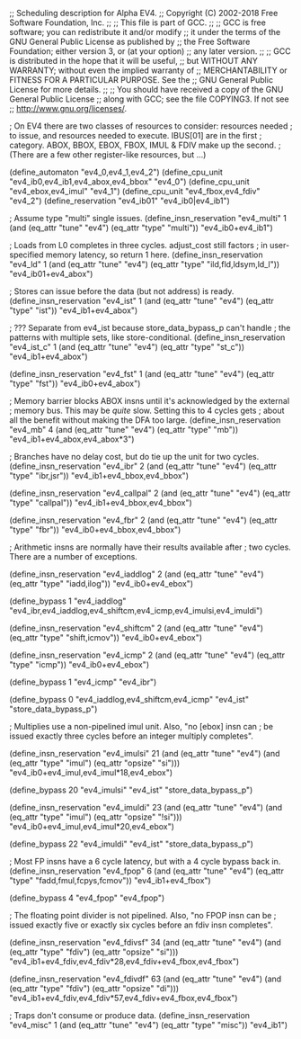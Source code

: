 ;; Scheduling description for Alpha EV4.
;;   Copyright (C) 2002-2018 Free Software Foundation, Inc.
;;
;; This file is part of GCC.
;;
;; GCC is free software; you can redistribute it and/or modify
;; it under the terms of the GNU General Public License as published by
;; the Free Software Foundation; either version 3, or (at your option)
;; any later version.
;;
;; GCC is distributed in the hope that it will be useful,
;; but WITHOUT ANY WARRANTY; without even the implied warranty of
;; MERCHANTABILITY or FITNESS FOR A PARTICULAR PURPOSE.  See the
;; GNU General Public License for more details.
;;
;; You should have received a copy of the GNU General Public License
;; along with GCC; see the file COPYING3.  If not see
;; <http://www.gnu.org/licenses/>.

; On EV4 there are two classes of resources to consider: resources needed
; to issue, and resources needed to execute.  IBUS[01] are in the first
; category.  ABOX, BBOX, EBOX, FBOX, IMUL & FDIV make up the second.
; (There are a few other register-like resources, but ...)

(define_automaton "ev4_0,ev4_1,ev4_2")
(define_cpu_unit "ev4_ib0,ev4_ib1,ev4_abox,ev4_bbox" "ev4_0")
(define_cpu_unit "ev4_ebox,ev4_imul" "ev4_1")
(define_cpu_unit "ev4_fbox,ev4_fdiv" "ev4_2")
(define_reservation "ev4_ib01" "ev4_ib0|ev4_ib1")

; Assume type "multi" single issues.
(define_insn_reservation "ev4_multi" 1
  (and (eq_attr "tune" "ev4")
       (eq_attr "type" "multi"))
  "ev4_ib0+ev4_ib1")

; Loads from L0 completes in three cycles.  adjust_cost still factors
; in user-specified memory latency, so return 1 here.
(define_insn_reservation "ev4_ld" 1
  (and (eq_attr "tune" "ev4")
       (eq_attr "type" "ild,fld,ldsym,ld_l"))
  "ev4_ib01+ev4_abox")

; Stores can issue before the data (but not address) is ready.
(define_insn_reservation "ev4_ist" 1
  (and (eq_attr "tune" "ev4")
       (eq_attr "type" "ist"))
  "ev4_ib1+ev4_abox")

; ??? Separate from ev4_ist because store_data_bypass_p can't handle
; the patterns with multiple sets, like store-conditional.
(define_insn_reservation "ev4_ist_c" 1
  (and (eq_attr "tune" "ev4")
       (eq_attr "type" "st_c"))
  "ev4_ib1+ev4_abox")

(define_insn_reservation "ev4_fst" 1
  (and (eq_attr "tune" "ev4")
       (eq_attr "type" "fst"))
  "ev4_ib0+ev4_abox")

; Memory barrier blocks ABOX insns until it's acknowledged by the external
; memory bus.  This may be *quite* slow.  Setting this to 4 cycles gets
; about all the benefit without making the DFA too large.
(define_insn_reservation "ev4_mb" 4
  (and (eq_attr "tune" "ev4")
       (eq_attr "type" "mb"))
  "ev4_ib1+ev4_abox,ev4_abox*3")

; Branches have no delay cost, but do tie up the unit for two cycles.
(define_insn_reservation "ev4_ibr" 2
  (and (eq_attr "tune" "ev4")
       (eq_attr "type" "ibr,jsr"))
  "ev4_ib1+ev4_bbox,ev4_bbox")

(define_insn_reservation "ev4_callpal" 2
  (and (eq_attr "tune" "ev4")
       (eq_attr "type" "callpal"))
  "ev4_ib1+ev4_bbox,ev4_bbox")

(define_insn_reservation "ev4_fbr" 2
  (and (eq_attr "tune" "ev4")
       (eq_attr "type" "fbr"))
  "ev4_ib0+ev4_bbox,ev4_bbox")

; Arithmetic insns are normally have their results available after
; two cycles.  There are a number of exceptions.

(define_insn_reservation "ev4_iaddlog" 2
  (and (eq_attr "tune" "ev4")
       (eq_attr "type" "iadd,ilog"))
  "ev4_ib0+ev4_ebox")

(define_bypass 1
  "ev4_iaddlog"
  "ev4_ibr,ev4_iaddlog,ev4_shiftcm,ev4_icmp,ev4_imulsi,ev4_imuldi")

(define_insn_reservation "ev4_shiftcm" 2
  (and (eq_attr "tune" "ev4")
       (eq_attr "type" "shift,icmov"))
  "ev4_ib0+ev4_ebox")

(define_insn_reservation "ev4_icmp" 2
  (and (eq_attr "tune" "ev4")
       (eq_attr "type" "icmp"))
  "ev4_ib0+ev4_ebox")

(define_bypass 1 "ev4_icmp" "ev4_ibr")

(define_bypass 0
  "ev4_iaddlog,ev4_shiftcm,ev4_icmp"
  "ev4_ist"
  "store_data_bypass_p")

; Multiplies use a non-pipelined imul unit.  Also, "no [ebox] insn can
; be issued exactly three cycles before an integer multiply completes".

(define_insn_reservation "ev4_imulsi" 21
  (and (eq_attr "tune" "ev4")
       (and (eq_attr "type" "imul")
	    (eq_attr "opsize" "si")))
  "ev4_ib0+ev4_imul,ev4_imul*18,ev4_ebox")

(define_bypass 20 "ev4_imulsi" "ev4_ist" "store_data_bypass_p")

(define_insn_reservation "ev4_imuldi" 23
  (and (eq_attr "tune" "ev4")
       (and (eq_attr "type" "imul")
	    (eq_attr "opsize" "!si")))
  "ev4_ib0+ev4_imul,ev4_imul*20,ev4_ebox")

(define_bypass 22 "ev4_imuldi" "ev4_ist" "store_data_bypass_p")

; Most FP insns have a 6 cycle latency, but with a 4 cycle bypass back in.
(define_insn_reservation "ev4_fpop" 6
  (and (eq_attr "tune" "ev4")
       (eq_attr "type" "fadd,fmul,fcpys,fcmov"))
  "ev4_ib1+ev4_fbox")

(define_bypass 4 "ev4_fpop" "ev4_fpop")

; The floating point divider is not pipelined.  Also, "no FPOP insn can be
; issued exactly five or exactly six cycles before an fdiv insn completes".

(define_insn_reservation "ev4_fdivsf" 34
  (and (eq_attr "tune" "ev4")
       (and (eq_attr "type" "fdiv")
	    (eq_attr "opsize" "si")))
  "ev4_ib1+ev4_fdiv,ev4_fdiv*28,ev4_fdiv+ev4_fbox,ev4_fbox")

(define_insn_reservation "ev4_fdivdf" 63
  (and (eq_attr "tune" "ev4")
       (and (eq_attr "type" "fdiv")
	    (eq_attr "opsize" "di")))
  "ev4_ib1+ev4_fdiv,ev4_fdiv*57,ev4_fdiv+ev4_fbox,ev4_fbox")

; Traps don't consume or produce data.
(define_insn_reservation "ev4_misc" 1
  (and (eq_attr "tune" "ev4")
       (eq_attr "type" "misc"))
  "ev4_ib1")
